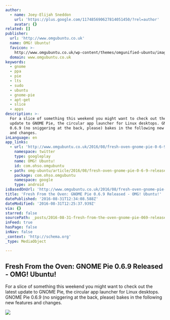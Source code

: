 ```yaml
---
author:
  - name: Joey-Elijah Sneddon
    url: 'https://plus.google.com/117485690627814051450/?rel=author'
    avatar: {}
related: []
publisher:
  url: 'http://www.omgubuntu.co.uk'
  name: OMG! Ubuntu!
  favicon: >-
    http://www.omgubuntu.co.uk/wp-content/themes/omgunified-ubuntu/images/favicon.ico
  domain: www.omgubuntu.co.uk
keywords:
  - gnome
  - ppa
  - pie
  - lts
  - sudo
  - ubuntu
  - gnome-pie
  - apt-get
  - slice
  - apps
description: >-
  For a slice of something this weekend you might want to check out the latest
  update to GNOME Pie, the circular app launcher for Linux desktops. GNOME Pie
  0.6.9 (no sniggering at the back, please) bakes in the following new features
  and changes.
inLanguage: en
app_links:
  - url: 'http://www.omgubuntu.co.uk/2016/08/fresh-oven-gnome-pie-0-6-9-released'
    namespace: twitter
    type: googleplay
    name: OMG! Ubuntu!
    id: com.ohso.omgubuntu
  - path: omg-ubuntu/article/2016/08/fresh-oven-gnome-pie-0-6-9-released
    package: com.ohso.omgubuntu
    namespace: google
    type: android
isBasedOnUrl: 'http://www.omgubuntu.co.uk/2016/08/fresh-oven-gnome-pie-0-6-9-released'
title: 'Fresh From the Oven: GNOME Pie 0.6.9 Released - OMG! Ubuntu!'
datePublished: '2016-08-31T12:34:08.588Z'
dateModified: '2016-08-31T12:25:37.939Z'
via: {}
starred: false
sourcePath: _posts/2016-08-31-fresh-from-the-oven-gnome-pie-069-released-omg-ubuntu.md
inFeed: true
hasPage: false
inNav: false
_context: 'http://schema.org'
_type: MediaObject

---
```

<article style=""><h1>Fresh From the Oven: GNOME Pie 0.6.9 Released - OMG! Ubuntu!</h1><p>For a slice of something this weekend you might want to check out the latest update to GNOME Pie, the circular app launcher for Linux desktops. GNOME Pie 0.6.9 (no sniggering at the back, please) bakes in the following new features and changes.</p><img src="http://www.omgubuntu.co.uk/wp-content/uploads/2016/08/gnome-pie-069.jpg" /></article>